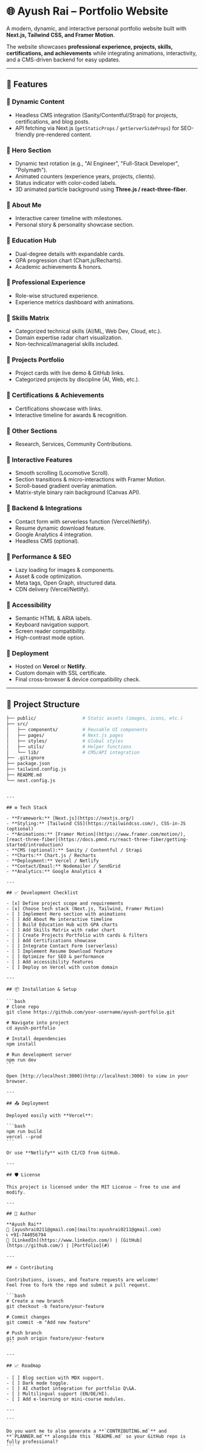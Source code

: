 # 🌐 Ayush Rai – Portfolio Website

A modern, dynamic, and interactive personal portfolio website built with **Next.js, Tailwind CSS, and Framer Motion**.

The website showcases **professional experience, projects, skills, certifications, and achievements** while integrating animations, interactivity, and a CMS-driven backend for easy updates.

---

## 🚀 Features

### 🔹 Dynamic Content

- Headless CMS integration (Sanity/Contentful/Strapi) for projects, certifications, and blog posts.
- API fetching via Next.js (`getStaticProps` / `getServerSideProps`) for SEO-friendly pre-rendered content.

### 🔹 Hero Section

- Dynamic text rotation (e.g., "AI Engineer", "Full-Stack Developer", "Polymath").
- Animated counters (experience years, projects, clients).
- Status indicator with color-coded labels.
- 3D animated particle background using **Three.js / react-three-fiber**.

### 🔹 About Me

- Interactive career timeline with milestones.
- Personal story & personality showcase section.

### 🔹 Education Hub

- Dual-degree details with expandable cards.
- GPA progression chart (Chart.js/Recharts).
- Academic achievements & honors.

### 🔹 Professional Experience

- Role-wise structured experience.
- Experience metrics dashboard with animations.

### 🔹 Skills Matrix

- Categorized technical skills (AI/ML, Web Dev, Cloud, etc.).
- Domain expertise radar chart visualization.
- Non-technical/managerial skills included.

### 🔹 Projects Portfolio

- Project cards with live demo & GitHub links.
- Categorized projects by discipline (AI, Web, etc.).

### 🔹 Certifications & Achievements

- Certifications showcase with links.
- Interactive timeline for awards & recognition.

### 🔹 Other Sections

- Research, Services, Community Contributions.

### 🔹 Interactive Features

- Smooth scrolling (Locomotive Scroll).
- Section transitions & micro-interactions with Framer Motion.
- Scroll-based gradient overlay animation.
- Matrix-style binary rain background (Canvas API).

### 🔹 Backend & Integrations

- Contact form with serverless function (Vercel/Netlify).
- Resume dynamic download feature.
- Google Analytics 4 integration.
- Headless CMS (optional).

### 🔹 Performance & SEO

- Lazy loading for images & components.
- Asset & code optimization.
- Meta tags, Open Graph, structured data.
- CDN delivery (Vercel/Netlify).

### 🔹 Accessibility

- Semantic HTML & ARIA labels.
- Keyboard navigation support.
- Screen reader compatibility.
- High-contrast mode option.

### 🔹 Deployment

- Hosted on **Vercel** or **Netlify**.
- Custom domain with SSL certificate.
- Final cross-browser & device compatibility check.

---

## 📂 Project Structure

```bash
├── public/                 # Static assets (images, icons, etc.)
├── src/
│   ├── components/         # Reusable UI components
│   ├── pages/              # Next.js pages
│   ├── styles/             # Global styles
│   ├── utils/              # Helper functions
│   └── lib/                # CMS/API integration
├── .gitignore
├── package.json
├── tailwind.config.js
├── README.md
└── next.config.js
```

````

---

## ⚙️ Tech Stack

- **Framework:** [Next.js](https://nextjs.org/)
- **Styling:** [Tailwind CSS](https://tailwindcss.com/), CSS-in-JS (optional)
- **Animations:** [Framer Motion](https://www.framer.com/motion/), [react-three-fiber](https://docs.pmnd.rs/react-three-fiber/getting-started/introduction)
- **CMS (optional):** Sanity / Contentful / Strapi
- **Charts:** Chart.js / Recharts
- **Deployment:** Vercel / Netlify
- **Contact/Email:** Nodemailer / SendGrid
- **Analytics:** Google Analytics 4

---

## ✅ Development Checklist

- [x] Define project scope and requirements
- [x] Choose tech stack (Next.js, Tailwind, Framer Motion)
- [ ] Implement Hero section with animations
- [ ] Add About Me interactive timeline
- [ ] Build Education Hub with GPA charts
- [ ] Add Skills Matrix with radar chart
- [ ] Create Projects Portfolio with cards & filters
- [ ] Add Certifications showcase
- [ ] Integrate Contact Form (serverless)
- [ ] Implement Resume Download feature
- [ ] Optimize for SEO & performance
- [ ] Add accessibility features
- [ ] Deploy on Vercel with custom domain

---

## 📦 Installation & Setup

```bash
# Clone repo
git clone https://github.com/your-username/ayush-portfolio.git

# Navigate into project
cd ayush-portfolio

# Install dependencies
npm install

# Run development server
npm run dev
```

Open [http://localhost:3000](http://localhost:3000) to view in your browser.

---

## 📤 Deployment

Deployed easily with **Vercel**:

```bash
npm run build
vercel --prod
```

Or use **Netlify** with CI/CD from GitHub.

---

## 🛡️ License

This project is licensed under the MIT License – free to use and modify.

---

## 👤 Author

**Ayush Rai**
📧 [ayushrai0211@gmail.com](mailto:ayushrai0211@gmail.com)
📞 +91-744056794
🔗 [LinkedIn](https://www.linkedin.com/) | [GitHub](https://github.com/) | [Portfolio](#)

---

## ⭐ Contributing

Contributions, issues, and feature requests are welcome!
Feel free to fork the repo and submit a pull request.

```bash
# Create a new branch
git checkout -b feature/your-feature

# Commit changes
git commit -m "Add new feature"

# Push branch
git push origin feature/your-feature
```

---

## 📈 Roadmap

- [ ] Blog section with MDX support.
- [ ] Dark mode toggle.
- [ ] AI chatbot integration for portfolio Q\&A.
- [ ] Multilingual support (EN/DE/HI).
- [ ] Add e-learning or mini-course modules.

---

```

Do you want me to also generate a **`CONTRIBUTING.md`** and **`PLANNER.md`** alongside this `README.md` so your GitHub repo is fully professional?
```
````
